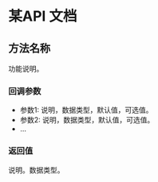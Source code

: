 # 某API 文档
## 方法名称
功能说明。

### 回调参数
* 参数1: 说明，数据类型，默认值，可选值。
* 参数2: 说明，数据类型，默认值，可选值。
* ...

### 返回值
说明。数据类型。